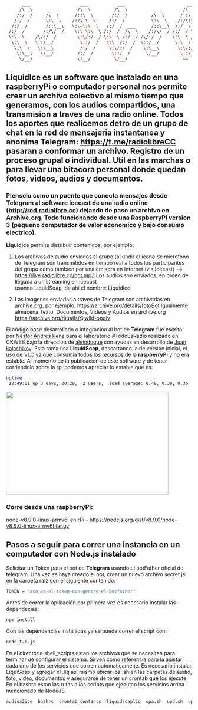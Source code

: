 
```bash

      ___                   ___           ___                       ___                       ___           ___     
     /\__\      ___        /\  \         /\__\          ___        /\  \          ___        /\  \         /\  \    
    /:/  /     /\  \      /::\  \       /:/  /         /\  \      /::\  \        /\  \      /::\  \       /::\  \   
   /:/  /      \:\  \    /:/\:\  \     /:/  /          \:\  \    /:/\:\  \       \:\  \    /:/\:\  \     /:/\:\  \  
  /:/  /       /::\__\   \:\~\:\  \   /:/  /  ___      /::\__\  /:/  \:\__\      /::\__\  /:/  \:\  \   /::\~\:\  \ 
 /:/__/     __/:/\/__/    \:\ \:\__\ /:/__/  /\__\  __/:/\/__/ /:/__/ \:|__|  __/:/\/__/ /:/__/ \:\__\ /:/\:\ \:\__\
 \:\  \    /\/:/  /        \:\/:/  / \:\  \ /:/  / /\/:/  /    \:\  \ /:/  / /\/:/  /    \:\  \  \/__/ \:\~\:\ \/__/
  \:\  \   \::/__/          \::/  /   \:\  /:/  /  \::/__/      \:\  /:/  /  \::/__/      \:\  \        \:\ \:\__\  
   \:\  \   \:\__\          /:/  /     \:\/:/  /    \:\__\       \:\/:/  /    \:\__\       \:\  \        \:\ \/__/  
    \:\__\   \/__/         /:/  /       \::/  /      \/__/        \::/__/      \/__/        \:\__\        \:\__\    
     \/__/                 \/__/         \/__/                     ~~                        \/__/         \/__/    

```



## **LiquidIce** es un software que instalado en una raspberryPi o computador personal nos permite crear un archivo colectivo al mismo tiempo que generamos, con los audios compartidos, una transmision a traves de una radio online. Todos los aportes que realicemos detro de un grupo de chat en la red de mensajeria instantanea y anonima Telegram: https://t.me/radiolibreCC pasaran a conformar un archivo. Registro de un proceso grupal o individual. Util en las marchas o para llevar una bitacora personal donde quedan fotos, videos, audios y documentos.


### Pienselo como un puente que conecta mensajes desde Telegram al software Icecast de una radio online (http://red.radiolibre.cc) dejando de paso un archivo en Archive.org. Todo funcionando desde una RaspberryPi version 3 (pequeño computador de valor economico y bajo consumo electrico).


**LiquidIce** permite distribuir contenidos, por ejemplo: 
1. Los archivos de audio enviados al grupo (al undir el icono de microfono de Telegram son transmitidos en tiempo real  a todos los participantes del grupo como tambien por una emisora en Internet (via Icecast) --> https://live.radiolibre.cc/bot.mp3
Los audios son enviados, en orden de llegada a un streaming en Icecast<br> usando LiquidSoap, de ahi el nombre: LiquidIce


2. Las imagenes enviadas a traves de Telegram son archivadas en archive.org, por ejemplo: https://archive.org/details/fotoBot
Igualmente almacena Texto, Documentos, Videos y Audios en archive.org https://archive.org/details/@wiki-opdlv <br>

El código base desarrollado o integracion al bot de **Telegram** fue escrito por [Néstor Andrés Peña](http://www.nestorandres.com) para el laboratorio #TodoEsRadio realizado en CKWEB bajo la dirección de [alejoduque](https://github.com/alejoduque) con ayudas en desarrollo de [Juan kalashikov](https://github.com/kalashnikov2). Esta rama usa **LiquidSoap**, descartando la de version inicial, el uso de VLC ya que consumia todos los recursos de la **raspberryPi** y no era estable. Al momento de la publicacion de este software y de tener corriendolo sobre la rpi podemos apreciar lo estable que es:

```bash
uptime
 18:49:01 up 3 days, 20:29,  2 users,  load average: 0.48, 0.38, 0.36
```

<img src="https://i.pinimg.com/originals/fb/af/14/fbaf1432d8db6ba159a61173ea21b957.gif" width="440" height="280"/> <br>
### Corre desde una raspberryPi:
node-v8.9.0-linux-armv6l en rPi - https://nodejs.org/dist/v8.9.0/node-v8.9.0-linux-armv6l.tar.gz <br>

## Pasos a seguir para correr una instancia en un computador con Node.js instalado

Solicitar un Token para el bot de **Telegram** usando el botFather oficial de telegram.
Una vez se haya creado el bot, crear un nuevo archivo secret.js en la carpeta raíz con el siguiente contenido:

```bash
TOKEN = "aca-va-el-token-que-genero-el-botfather"
```

Antes de correr la aplicación por primera vez es necesario instalar las dependecias:

```bash
npm install
```

Con las dependencias instaladas ya se puede correr el script con:

```bash
node t2i.js
```

En el directorio shell_scripts estan los archivos que se necesitan para terminar de configurar el sistema. Sirven como referencia para la ajustar cada uno de los servicios que corren automaticamene. Es necesario instalar LiquiSoap y agregar el .liq asi mismo ubicar los .sh en las carpetas de audio, foto, video, documentos y asegurarse de tener un crontab que los ejecute. En el bashrc estan las rutas a los scripts que ejecutan los servicios arriba mencionado de NodeJS.


```bash
audios2ice  bashrc  crontab_contents  liquidsoapliq  upa.sh  upd.sh  upf.sh  upv.sh
```

